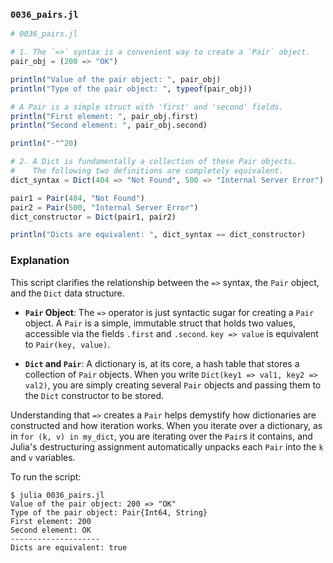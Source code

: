 ### `0036_pairs.jl`

```julia
# 0036_pairs.jl

# 1. The `=>` syntax is a convenient way to create a `Pair` object.
pair_obj = (200 => "OK")

println("Value of the pair object: ", pair_obj)
println("Type of the pair object: ", typeof(pair_obj))

# A Pair is a simple struct with 'first' and 'second' fields.
println("First element: ", pair_obj.first)
println("Second element: ", pair_obj.second)

println("-"^20)

# 2. A Dict is fundamentally a collection of these Pair objects.
#    The following two definitions are completely equivalent.
dict_syntax = Dict(404 => "Not Found", 500 => "Internal Server Error")

pair1 = Pair(404, "Not Found")
pair2 = Pair(500, "Internal Server Error")
dict_constructor = Dict(pair1, pair2)

println("Dicts are equivalent: ", dict_syntax == dict_constructor)
```

### Explanation

This script clarifies the relationship between the `=>` syntax, the `Pair` object, and the `Dict` data structure.

  * **`Pair` Object**: The `=>` operator is just syntactic sugar for creating a `Pair` object. A `Pair` is a simple, immutable struct that holds two values, accessible via the fields `.first` and `.second`. `key => value` is equivalent to `Pair(key, value)`.

  * **`Dict` and `Pair`**: A dictionary is, at its core, a hash table that stores a collection of `Pair` objects. When you write `Dict(key1 => val1, key2 => val2)`, you are simply creating several `Pair` objects and passing them to the `Dict` constructor to be stored.

Understanding that `=>` creates a `Pair` helps demystify how dictionaries are constructed and how iteration works. When you iterate over a dictionary, as in `for (k, v) in my_dict`, you are iterating over the `Pair`s it contains, and Julia's destructuring assignment automatically unpacks each `Pair` into the `k` and `v` variables.

To run the script:

```shell
$ julia 0036_pairs.jl
Value of the pair object: 200 => "OK"
Type of the pair object: Pair{Int64, String}
First element: 200
Second element: OK
--------------------
Dicts are equivalent: true
```